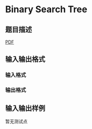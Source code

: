# Binary Search Tree

## 题目描述

[problemUrl]: https://uva.onlinejudge.org/index.php?option=com_onlinejudge&Itemid=8&category=247&page=show_problem&problem=3705

[PDF](https://uva.onlinejudge.org/external/12/p1264.pdf)

## 输入输出格式

### 输入格式

### 输出格式

## 输入输出样例

暂无测试点

